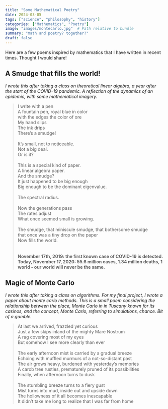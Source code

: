```yaml
---
title: "Some Mathematical Poetry"
date: 2024-03-05
tags: ["science", "philosophy", "history"]
categories: ["Mathematics", "Poetry"]
image: "images/montecarlo.jpg"  # Path relative to bundle
summary: "math and poetry? together?"
draft: false
---
```


Here are a few poems inspired by mathematics that I have written in recent times. Thought I would share!

## A Smudge that fills the world!

*I wrote this after taking a class on theoretical linear algebra, a year after the start of the COVID-19 pandemic. A reflection of the dynamics of an epidemic, with some mathematical imagery.*


>I write with a pen <br>
A fountain pen, royal blue in color <br>
with the edges the color of ore <br>
My hand slips <br>
The ink drips <br>
There’s a smudge! <br> <br>
It’s small, not to noticeable. <br>
Not a big deal. <br>
Or is it? <br> <br>
This is a special kind of paper. <br>
A linear algebra paper. <br>
And the smudge? <br>
It just happened to be big enough <br>
Big enough to be the dominant eigenvalue. <br> <br>
The spectral radius. <br> <br>
Now the generations pass <br>
The rates adjust <br>
What once seemed small is growing. <br> <br>
The smudge, that miniscule smudge, that bothersome smudge <br>
that once was a tiny drop on the paper <br>
Now fills the world. <br> <br><br>
**November 17th, 2019: the first known case of COVID-19 is detected. <br>
Today, November 17, 2020: 55.6 million cases, 1.34 million deaths, 1 world - our world will never be the same.**

## Magic of Monte Carlo

*I wrote this after taking a class on algorithms. For my final project, I wrote a paper about monte carlo methods. This is a small poem considering the relationship between the place, Monte Carlo in in Tuscany known for its casinos, and the concept, Monte Carlo, referring to simulations, chance. Bit of a gamble.*

 
>At last we arrived, frazzled yet curious<br>
Just a few skips inland of the mighty Mare Nostrum<br>
A rag covering most of my eyes<br>
But somehow I see more clearly than ever <br><br>
The early afternoon mist is carried by a gradual breeze<br>
Echoing with muffled murmurs of a not-so-distant past<br>
The air grows heavy, burdened with yesterday’s memories<br>
A carob tree rustles, prematurely pruned of its possibilities<br>
Finally, when afternoon turns to dusk<br><br>
The stumbling breeze turns to a fiery gust<br>
Mist turns into mud, inside out and upside down<br>
The hollowness of it all becomes inescapable<br>
It didn’t take me long to realize that I was far from home 